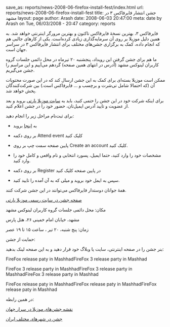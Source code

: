 save_as: reports/news-2008-06-firefox-install-fest/index.html
url: reports/news-2008-06-firefox-install-fest
title: جشن انتشار فایرفاکس ۳ در مشهد
layout: page
author: Arash
date: 2008-06-03 20:47:00
meta: date by Arash on Tue, 06/03/2008 - 20:47
category: reports



فایرفاکس ۳، بهترین نسخه‌ٔ فایرفاکس تاکنون و بهترین مرورگر اینترنتی خواهد شد. به همین دلیل موزیلا بر روی آن سرمایه‌گذاری زیادی کرده‌است. یکی از کارهای جالبی هم که انجام داده، کمک به برگزاری جشن‌های مختلف برای انتشار فایرفاکس ۳ در سراسر جهان است.

ما هم برای جشن گرفتن این رویداد، پنجشنبه ۲۰ تیرماه در محل دائمی جلسات گروه کاربران لینوکس مشهد (آدرس در انتهای همین صفحه) گردهم می‌آییم و این مراسم را جشن می‌گیریم.

ممکن است موزیلا بسته‌ای برای کمک به این جشن ارسال کند که در این صورت محتویات آن (که احتمالا شامل تی‌شرت و برچسب و ... فایرفاکس است.) بین شرکت‌کنندگان پخش خواهد شد.

برای اینکه شرکت خود در این جشن را حتمی کنید، باید به [سایت موزیلا پارتی](http://mozillaparty.com/en-US/events/view/197) بروید و بعد از عضویت و تایید آدرس ایمیل‌تان، حضور خود را در جشن اعلام کنید.

 

برای ثبت‌نام مراحل زیر را انجام دهید:

- به [اینجا](http://mozillaparty.com/en-US/events/view/197) بروید

- بر روی دکمه Attend event کلیک کنید

- پایین صفحه سمت چپ بر روی Create an account کلیک کنید.

- مشخصات خود را وارد کنید، حتما ایمیل، پسورد انتخابی و نام واقعی و کامل خود را وارد کنید.

- بر روی دکمه Register در پایین صفحه کلیک کنید

- سپس به ایمل خود بروید و میلی که به آن آمده را تایید کنید.

همهٔ جوانان دوستدار فایرفاکس می‌توانند در این جشن شرکت کنند.

 

 

[صفحه جشن در سایت رسمی موزیلا پارتی](http://mozillaparty.com/en-US/events/view/197)

مکان: محل دائمی جلسات گروه کاربران لینوکس مشهد

مشهد، خیابان امام خمینی ۲۶، هتل پارس

زمان: پنج شنبه، ۲۰ تیر ، ساعت ۱۵ تا ۱۹ عصر

 

حمایت از جشن:

بنر جشن را در صفحه اینترنتی، سایت یا وبلاگ خود قرار دهید و به این صفحه لینک بدهید:

FireFox release paty in MashhadFireFox 3 release party in Mashhad

FireFox 3 release party in MashhadFireFox 3 release party in MashhadFireFox 3 release party in Mashhad

FireFox release paty in MashhadFireFox release paty in MashhadFireFox release paty in Mashhad

 

 

در همین رابطه:

[نقشه جشن‌های موزیلا در سرار جهان](http://mozillaparty.com/en-US/events/map/)

[جشن در شهرهای مختلف ایران](http://blog.mozillafirefox.ir/2008/06/blog-post_05.html)

 

